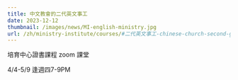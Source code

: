 ```yaml
---
title: 中文教會的二代英文事工
date: 2023-12-12
thumbnail: /images/news/MI-english-ministry.jpg
url: /zh/ministry-institute/courses/#二代英文事工-chinese-church-second-generation-english-ministry課程編碼-pe02-2-學分英文授課-zoom-授課
---
```


培育中心證書課程 zoom 課堂

4/4-5/9 逢週四7-9PM